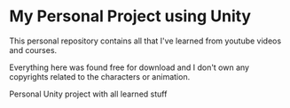 # My Personal Project using Unity

This personal repository contains all that I've learned from youtube videos and courses.

Everything here was found free for download and I don't own any copyrights related to the characters or animation.

Personal Unity project with all learned stuff
